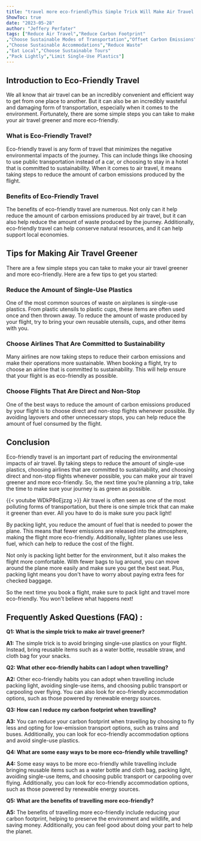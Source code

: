 ```yaml
---
title: "travel more eco-friendlyThis Simple Trick Will Make Air Travel Greener Than Ever - You Won't Believe What Happens Next!"
ShowToc: true 
date: "2023-05-28"
author: "Jeffery Perfater" 
tags: ["Reduce Air Travel","Reduce Carbon Footprint" 
,"Choose Sustainable Modes of Transportation","Offset Carbon Emissions" 
,"Choose Sustainable Accommodations","Reduce Waste" 
,"Eat Local","Choose Sustainable Tours" 
,"Pack Lightly","Limit Single-Use Plastics"]
---
```

## Introduction to Eco-Friendly Travel

We all know that air travel can be an incredibly convenient and efficient way to get from one place to another. But it can also be an incredibly wasteful and damaging form of transportation, especially when it comes to the environment. Fortunately, there are some simple steps you can take to make your air travel greener and more eco-friendly.

### What is Eco-Friendly Travel?

Eco-friendly travel is any form of travel that minimizes the negative environmental impacts of the journey. This can include things like choosing to use public transportation instead of a car, or choosing to stay in a hotel that is committed to sustainability. When it comes to air travel, it means taking steps to reduce the amount of carbon emissions produced by the flight.

### Benefits of Eco-Friendly Travel

The benefits of eco-friendly travel are numerous. Not only can it help reduce the amount of carbon emissions produced by air travel, but it can also help reduce the amount of waste produced by the journey. Additionally, eco-friendly travel can help conserve natural resources, and it can help support local economies.

## Tips for Making Air Travel Greener

There are a few simple steps you can take to make your air travel greener and more eco-friendly. Here are a few tips to get you started:

### Reduce the Amount of Single-Use Plastics

One of the most common sources of waste on airplanes is single-use plastics. From plastic utensils to plastic cups, these items are often used once and then thrown away. To reduce the amount of waste produced by your flight, try to bring your own reusable utensils, cups, and other items with you.

### Choose Airlines That Are Committed to Sustainability

Many airlines are now taking steps to reduce their carbon emissions and make their operations more sustainable. When booking a flight, try to choose an airline that is committed to sustainability. This will help ensure that your flight is as eco-friendly as possible.

### Choose Flights That Are Direct and Non-Stop

One of the best ways to reduce the amount of carbon emissions produced by your flight is to choose direct and non-stop flights whenever possible. By avoiding layovers and other unnecessary stops, you can help reduce the amount of fuel consumed by the flight.

## Conclusion

Eco-friendly travel is an important part of reducing the environmental impacts of air travel. By taking steps to reduce the amount of single-use plastics, choosing airlines that are committed to sustainability, and choosing direct and non-stop flights whenever possible, you can make your air travel greener and more eco-friendly. So, the next time you’re planning a trip, take the time to make sure your journey is as green as possible.

{{< youtube WDkP8oEjzzg >}} 
Air travel is often seen as one of the most polluting forms of transportation, but there is one simple trick that can make it greener than ever. All you have to do is make sure you pack light!

By packing light, you reduce the amount of fuel that is needed to power the plane. This means that fewer emissions are released into the atmosphere, making the flight more eco-friendly. Additionally, lighter planes use less fuel, which can help to reduce the cost of the flight.

Not only is packing light better for the environment, but it also makes the flight more comfortable. With fewer bags to lug around, you can move around the plane more easily and make sure you get the best seat. Plus, packing light means you don't have to worry about paying extra fees for checked baggage.

So the next time you book a flight, make sure to pack light and travel more eco-friendly. You won't believe what happens next!

## Frequently Asked Questions (FAQ) :
**Q1: What is the simple trick to make air travel greener?**

**A1:** The simple trick is to avoid bringing single-use plastics on your flight. Instead, bring reusable items such as a water bottle, reusable straw, and cloth bag for your snacks. 

**Q2: What other eco-friendly habits can I adopt when travelling?**

**A2:** Other eco-friendly habits you can adopt when travelling include packing light, avoiding single-use items, and choosing public transport or carpooling over flying. You can also look for eco-friendly accommodation options, such as those powered by renewable energy sources. 

**Q3: How can I reduce my carbon footprint when travelling?**

**A3:** You can reduce your carbon footprint when travelling by choosing to fly less and opting for low-emission transport options, such as trains and buses. Additionally, you can look for eco-friendly accommodation options and avoid single-use plastics. 

**Q4: What are some easy ways to be more eco-friendly while travelling?**

**A4:** Some easy ways to be more eco-friendly while travelling include bringing reusable items such as a water bottle and cloth bag, packing light, avoiding single-use items, and choosing public transport or carpooling over flying. Additionally, you can look for eco-friendly accommodation options, such as those powered by renewable energy sources. 

**Q5: What are the benefits of travelling more eco-friendly?**

**A5:** The benefits of travelling more eco-friendly include reducing your carbon footprint, helping to preserve the environment and wildlife, and saving money. Additionally, you can feel good about doing your part to help the planet.





